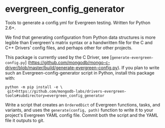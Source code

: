 # evergreen_config_generator

Tools to generate a config.yml for Evergreen testing. Written for Python 2.6+.

We find that generating configuration from Python data structures is more
legible than Evergreen's matrix syntax or a handwritten file for the C and C++
Drivers' config files, and perhaps other for other projects.

This package is currently used by the C Driver, see [`generate-evergreen-config.py`]
(https://github.com/mongodb/mongo-c-driver/blob/master/build/generate-evergreen-config.py).
If you plan to write such an Evergreen-config-generator script in Python,
install this package with:

```
python -m pip install -e \
 git+https://github.com/mongodb-labs/drivers-evergreen-tools#subdirectory=evergreen_config_generator
```

Write a script that creates an `OrderedDict` of Evergreen functions, tasks, and
variants, and uses the `generate(config, path)` function to write it to your
project's Evergreen YAML config file. Commit both the script and the YAML file
it outputs to git.
